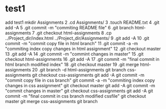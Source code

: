 # test1
add test1 mkdir Assignments
2 .cd Assignments/
3 .touch README.txt
4 .git add -A
5 .git commit -m "commiting README file"
6 .git branch html-assignments
7 .git checkout html-assignments
8 .cp ../Project_dir/index.html ../Project_dir/Assignments/
9 .git add -A
10 .git commit -m "commit copy file in html branch"
11 .git commit -a -m "commiting index copy changes in html assignment"
12 .git checkout master
13 .git add -A
14 .git commit -m "commint changes in master"
15 .git checkout html-assignments
16 .git add -A
17 .git commit -m "final commit in html branch modified index"
18 .git checkout master
19 .git merge html-assignments
20 .git branch -d html-assignments
git branch css-assignments
git checkout css-assignments
git add -A
git commit -m "commit copy file in css branch"
git commit -a -m "commiting index copy changes in css assignment"
git checkout master
git add -A
git commit -m "commit changes in master"
git checkout css-assignments
git add -A
git commit -m "final commit in css branch modified cssfile"
git checkout master
git merge css-assignments
git branch
